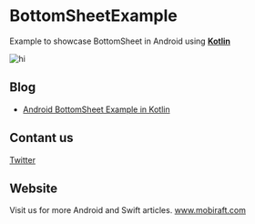 # BottomSheetExample
Example to showcase BottomSheet in Android using **[Kotlin](https://github.com/JetBrains/kotlin)**

![hi](https://mobiraft.com/wp-content/uploads/2020/06/ezgif.com-resize-2.gif)

<h2>Blog</h2>
<ul>
<li><a href="https://mobiraft.com/android/android-bottomsheet-example-in-kotlin/" rel="nofollow">Android BottomSheet Example in Kotlin</a></li>
 
</ul>

<h2>Contant us</h2>

<a href="https://twitter.com/mobiraft" rel="nofollow">Twitter</a>


<h2>Website</h2>

Visit us for more Android and Swift articles.
<a href="http://www.mobiraft.com/" rel="nofollow">www.mobiraft.com</a>



